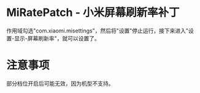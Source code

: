 # MiRatePatch - 小米屏幕刷新率补丁
作用域勾选"com.xiaomi.misettings"，然后将"设置"停止运行，接下来进入"设置-显示-屏幕刷新率"，就可以设置了。

# 注意事项
部分档位开启后可能无效，因为机型不支持。
